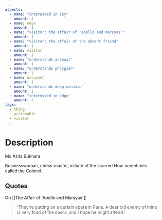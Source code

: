 ```yaml
---
aspects:
  - name: "interested in sky"
    amount: 4
  - name: edge
    amount: 1
  - name: "visitor: the affair of 'apollo and marsyas'"
    amount: 1
  - name: "visitor: the affair of the absent friend"
    amount: 1
  - name: visitor
    amount: 1
  - name: "understands aramaic"
    amount: 1  
  - name: "understands phrygian"
    amount: 1  
  - name: occupant
    amount: 1 
  - name: "understands deep mandaic"
    amount: 1
  - name: "interested in edge"
    amount: 3
tags:
  - thing
  - actionable
  - visitor
---
```

# Description
Ms Azita Bukhara

Businesswoman, chess-master, initiate of the scarred Hour sometimes called the Colonel.


## Quotes
On [[The Affair of 'Apollo and Marsyas']]
>'They're putting on a certain opera in Paris. A dear old enemy of mine is very fond of the opera, and I hope he might attend.' 